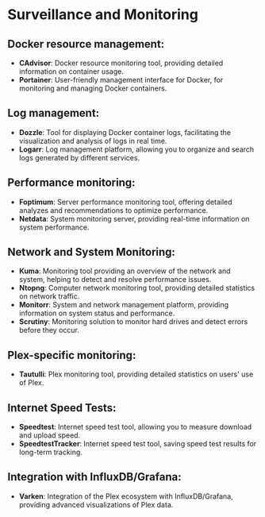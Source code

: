 # Surveillance and Monitoring

## Docker resource management:

- **CAdvisor**: Docker resource monitoring tool, providing detailed information on container usage.
- **Portainer**: User-friendly management interface for Docker, for monitoring and managing Docker containers.

## Log management:

- **Dozzle**: Tool for displaying Docker container logs, facilitating the visualization and analysis of logs in real time.
- **Logarr**: Log management platform, allowing you to organize and search logs generated by different services.

## Performance monitoring:

- **Foptimum**: Server performance monitoring tool, offering detailed analyzes and recommendations to optimize performance.
- **Netdata**: System monitoring server, providing real-time information on system performance.

## Network and System Monitoring:

- **Kuma**: Monitoring tool providing an overview of the network and system, helping to detect and resolve performance issues.
- **Ntopng**: Computer network monitoring tool, providing detailed statistics on network traffic.
- **Monitorr**: System and network management platform, providing information on system status and performance.
- **Scrutiny**: Monitoring solution to monitor hard drives and detect errors before they occur.

## Plex-specific monitoring:

- **Tautulli**: Plex monitoring tool, providing detailed statistics on users' use of Plex.

## Internet Speed Tests:

- **Speedtest**: Internet speed test tool, allowing you to measure download and upload speed.
- **SpeedtestTracker**: Internet speed test tool, saving speed test results for long-term tracking.

## Integration with InfluxDB/Grafana:

- **Varken**: Integration of the Plex ecosystem with InfluxDB/Grafana, providing advanced visualizations of Plex data.